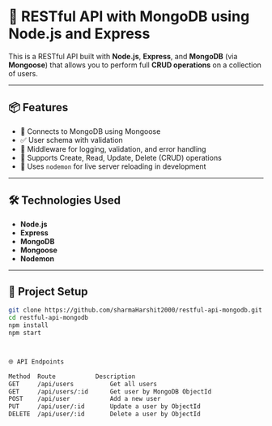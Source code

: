 # 📘 RESTful API with MongoDB using Node.js and Express

This is a RESTful API built with **Node.js**, **Express**, and **MongoDB** (via **Mongoose**) that allows you to perform full **CRUD operations** on a collection of users.

---

## 📦 Features

- 🔗 Connects to MongoDB using Mongoose
- ✅ User schema with validation
- 🧩 Middleware for logging, validation, and error handling
- 🔄 Supports Create, Read, Update, Delete (CRUD) operations
- 🚀 Uses `nodemon` for live server reloading in development

---

## 🛠️ Technologies Used

- **Node.js**
- **Express**
- **MongoDB**
- **Mongoose**
- **Nodemon**

---

## 📁 Project Setup

```bash
git clone https://github.com/sharmaHarshit2000/restful-api-mongodb.git
cd restful-api-mongodb
npm install
npm start



🌐 API Endpoints

Method	Route	        Description
GET	    /api/users	        Get all users
GET	    /api/users/:id	    Get user by MongoDB ObjectId
POST	/api/user	        Add a new user
PUT	    /api/user/:id	    Update a user by ObjectId
DELETE	/api/user/:id	    Delete a user by ObjectId


